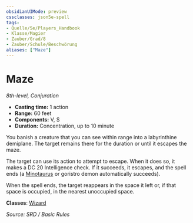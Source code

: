 ```yaml
---
obsidianUIMode: preview
cssclasses: json5e-spell
tags:
- Quelle/5e/Players_Handbook
- Klasse/Magier
- Zauber/Grad/8
- Zauber/Schule/Beschwörung
aliases: ["Maze"]
---
```

# Maze
*8th-level, Conjuration*  

- **Casting time:** 1 action
- **Range:** 60 feet
- **Components:** V, S
- **Duration:** Concentration, up to 10 minute

You banish a creature that you can see within range into a labyrinthine demiplane. The target remains there for the duration or until it escapes the maze.

The target can use its action to attempt to escape. When it does so, it makes a DC 20 Intelligence check. If it succeeds, it escapes, and the spell ends (a [Minotaurus](Minotaurus.md) or goristro demon automatically succeeds).

When the spell ends, the target reappears in the space it left or, if that space is occupied, in the nearest unoccupied space.

**Classes**: [Wizard](../Charakteroptionen/Klassen/Magier.md)

*Source: SRD / Basic Rules*